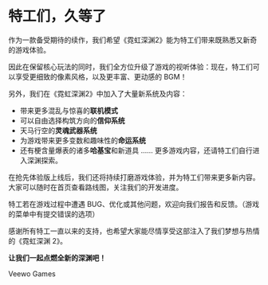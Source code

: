 # **特工们，久等了**

作为一款备受期待的续作，我们希望《霓虹深渊2》能为特工们带来既熟悉又新奇的游戏体验。

因此在保留核心玩法的同时，我们全方位升级了游戏的视听体验：现在，特工们可以享受更细致的像素风格，以及更丰富、更动感的 BGM！

另外，我们在《霓虹深渊2》中加入了大量新系统及内容：

* 带来更多混乱与惊喜的**联机模式**
* 可以自由选择构筑方向的**信仰系统**
* 天马行空的**灵魂武器系统**
* 为游戏带来更多变数和趣味性的**命运系统**
* 还有梗含量爆表的诸多**哈基宝**和新道具
…… 更多游戏内容，还请特工们自行进入深渊探索。

在抢先体验版上线后，我们还将持续打磨游戏体验，并为特工们带来更多新内容。大家可以随时在首页查看路线图，关注我们的开发进度。

特工若在游戏过程中遭遇 BUG、优化或其他问题，欢迎向我们报告和反馈。（游戏的菜单中有提交错误的选项）

感谢所有特工一直以来的支持，也希望大家能尽情享受这部注入了我们梦想与热情的《霓虹深渊 2》。

**让我们一起点燃全新的深渊吧！**

Veewo Games

